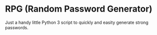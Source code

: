 <h1>RPG (Random Password Generator)</h1>

Just a handy little Python 3 script to quickly and easity generate strong passwords.

